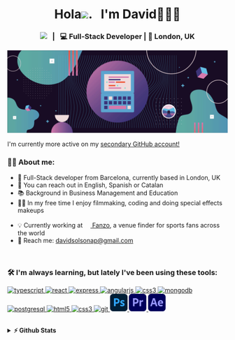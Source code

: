 <div align="center">
   <h1>Hola<img src="https://media.giphy.com/media/hvRJCLFzcasrR4ia7z/giphy.gif" width="25px">.  &nbsp;&nbsp;I'm David🧑🏼‍💻 </h1>
<h3>
   <a href="https://www.linkedin.com/in/davidsolsonapuertas/"><img height="25px" src="https://cdn4.iconfinder.com/data/icons/social-messaging-ui-color-shapes-2-free/128/social-linkedin-circle-512.png"></a>&nbsp;&nbsp; |&nbsp;&nbsp; 💻 Full-Stack Developer | 📍 London, UK</h3>
</div>
   <img href="https://github.com/davidsolsonapuertas" src="./assets/image.gif">

<br />

I'm currently more active on my <a href="https://github.com/davidsolsonap">secondary GitHub account!</a>

### 🙋🏼‍ About me:

- 📍 Full-Stack developer from Barcelona, currently based in London, UK
  <br />
- 💬 You can reach out in English, Spanish or Catalan
  <br />
- 📚 Background in Business Management and Education
  <br />
- 🙋🏼 In my free time I enjoy filmmaking, coding and doing special effects makeups
  <br />
  <br />
- 💡 Currently working at <img href="https://www.fanzo.com/en" src="https://emoji.slack-edge.com/TC49XP0TZ/fanzo_loader_yellow/6254c27b6ae84621.gif" width="14" height="14" /><a href="https://www.fanzo.com/en"> Fanzo</a>, a venue finder for sports fans across the world
  <br />
- 📩 Reach me: davidsolsonap@gmail.com

<br />

### 🛠 I'm always learning, but lately I've been using these tools:

<p align="left"> 
   <a href="https://upload.wikimedia.org/wikipedia/commons/thumb/4/4c/Typescript_logo_2020.svg/2048px-Typescript_logo_2020.svg.png" target="_blank"> <img src="https://icongr.am/devicon/typescript-original.svg?size=128&color=currentColor" alt="typescript" width="40" height="40"/> </a> 
  <a href="https://reactjs.org/" target="_blank"> <img src="https://icongr.am/devicon/react-original.svg?size=128&color=currentColor" alt="react" width="40" height="40"/> </a> 
    <a href="https://expressjs.com" target="_blank"> <img src="https://icongr.am/devicon/express-original-wordmark.svg?size=128&color=currentColor" alt="express" width="40" height="40"/> </a> 
  <a href="https://angular.io" target="_blank"> <img src="https://icongr.am/devicon/angularjs-original.svg?size=128&color=currentColor" alt="angularjs" width="40" height="40"/> </a> 
   <a href="https://graphql.github.io/" target="_blank"> <img src="https://user-images.githubusercontent.com/25126281/102015838-d4678280-3d55-11eb-81d2-cd2a79ea3a82.png" alt="css3" width="40" height="40"/> </a> 
  <a href="https://www.mongodb.com/" target="_blank"> <img src="https://icongr.am/devicon/mongodb-original-wordmark.svg?size=128&color=currentColor" alt="mongodb" width="40" height="40"/> </a> 
  <a href="https://www.postgresql.org" target="_blank"> <img src="https://icongr.am/devicon/postgresql-original-wordmark.svg?size=128&color=currentColor" alt="postgresql" width="40" height="40"/> </a>  
     <a href="https://www.w3.org/html/" target="_blank"> <img src="https://icongr.am/devicon/html5-original-wordmark.svg?size=128&color=currentColor" alt="html5" width="40" height="40"/> </a> 
  <a href="https://www.w3schools.com/css/" target="_blank"> <img src="https://icongr.am/devicon/css3-original-wordmark.svg?size=128&color=currentColor" alt="css3" width="40" height="40"/> </a> 
  <a href="https://git-scm.com/" target="_blank"> <img src="https://icongr.am/devicon/git-original.svg?size=128&color=currentColor" alt="git" width="40" height="40"/> </a> 
  <a href="https://www.photoshop.com/en" target="_blank"> <img src="./assets/photoshop.png" alt="Photoshop" width="40" height="40"/> </a> 
  <a href="https://www.adobe.com/uk/products/premiere.html" target="_blank"> <img src="./assets/premiere.png" alt="Premiere Pro" width="40" height="40"/> </a> 
  <a href="https://www.adobe.com/uk/products/aftereffects.html" target="_blank"> <img src="./assets/ae.png" alt="After Effects" width="40" height="40"/> </a> 
</p>

<br />

<details>	
  <summary><b>⚡ Github Stats</b></summary>
<br />
<img height="180em" src="https://github-readme-stats.vercel.app/api/top-langs/?username=davidsolsonapuertas&theme=midnight-purple&show_icons=true&hide_border=true&layout=compact&langs_count=8"/>
</div>
</details>
